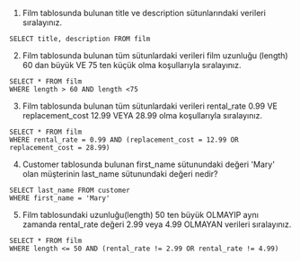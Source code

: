 1. Film tablosunda bulunan title ve description sütunlarındaki verileri sıralayınız.
```
SELECT title, description FROM film 
```

2. Film tablosunda bulunan tüm sütunlardaki verileri film uzunluğu (length) 60 dan büyük VE 75 ten küçük olma koşullarıyla sıralayınız.
```
SELECT * FROM film 
WHERE length > 60 AND length <75
```

3. Film tablosunda bulunan tüm sütunlardaki verileri rental_rate 0.99 VE replacement_cost 12.99 VEYA 28.99 olma koşullarıyla sıralayınız.
```
SELECT * FROM film 
WHERE rental_rate = 0.99 AND (replacement_cost = 12.99 OR replacement_cost = 28.99)	
```

4. Customer tablosunda bulunan first_name sütunundaki değeri 'Mary' olan müşterinin last_name sütunundaki değeri nedir?
```
SELECT last_name FROM customer 
WHERE first_name = 'Mary'
```

5. Film tablosundaki uzunluğu(length) 50 ten büyük OLMAYIP aynı zamanda rental_rate değeri 2.99 veya 4.99 OLMAYAN verileri sıralayınız.
```
SELECT * FROM film 
WHERE length <= 50 AND (rental_rate != 2.99 OR rental_rate != 4.99)
```